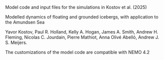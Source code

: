Model code and input files for the simulations in Kostov et al. (2025)

Modelled dynamics of floating and grounded icebergs, with application to the Amundsen Sea

Yavor Kostov, Paul R. Holland, Kelly A. Hogan, James A. Smith, Andrew H. Fleming, Nicolas C. Jourdain, Pierre Mathiot, Anna Olivé Abelló, Andrew J. S. Meijers.  

The customizations of the model code are compatible with NEMO 4.2
